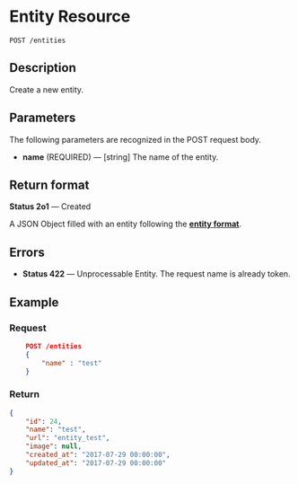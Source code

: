 # Entity Resource

    POST /entities

## Description

Create a new entity.

## Parameters

The following parameters are recognized in the POST request body.

- **name** (REQUIRED) — [string] The name of the entity.

## Return format

**Status 2o1** — Created

A JSON Object filled with an entity following the **[entity format][]**.

## Errors

- **Status 422** — Unprocessable Entity. The request name is already token.

## Example

### **Request**

``` json
    POST /entities
    {
        "name" : "test"
    }
```

### **Return**

``` json
{
    "id": 24,
    "name": "test",
    "url": "entity_test",
    "image": null,
    "created_at": "2017-07-29 00:00:00",
    "updated_at": "2017-07-29 00:00:00"
}
```

[entity format]: ../../formats.md#entity-format
